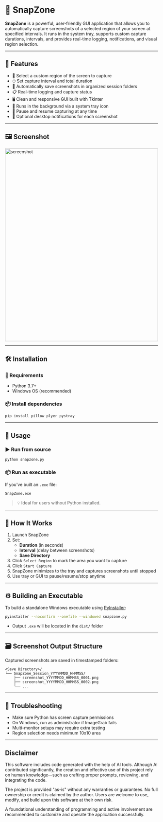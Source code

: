 
# 📸 SnapZone

**SnapZone** is a powerful, user-friendly GUI application that allows you to automatically capture screenshots of a selected region of your screen at specified intervals. It runs in the system tray, supports custom capture durations, intervals, and provides real-time logging, notifications, and visual region selection.

---

## 🧩 Features

- 🎯 Select a custom region of the screen to capture  
- ⏱ Set capture interval and total duration  
- 💾 Automatically save screenshots in organized session folders  
- 📋 Real-time logging and capture status  
- 🖥️ Clean and responsive GUI built with Tkinter  
- 🧰 Runs in the background via a system tray icon  
- 🛑 Pause and resume capturing at any time  
- 🔔 Optional desktop notifications for each screenshot  

---

## 🖼️ Screenshot


<img width="504" height="634" alt="screenshot" src="https://github.com/user-attachments/assets/8430aee8-f6e7-4a69-bea7-a101ca70d2e7" />


---

## 🛠️ Installation

### 🔗 Requirements

- Python 3.7+
- Windows OS (recommended)

### 📦 Install dependencies

```bash
pip install pillow plyer pystray
```

---

## 🚀 Usage

### ▶️ Run from source

```bash
python snapzone.py
```

### 📦 Run as executable

If you've built an `.exe` file:

```bash
SnapZone.exe
```

> 💡 Ideal for users without Python installed.

---

## 🧳 How It Works

1. Launch SnapZone
2. Set:
   - **Duration** (in seconds)
   - **Interval** (delay between screenshots)
   - **Save Directory**
3. Click `Select Region` to mark the area you want to capture
4. Click `Start Capture`
5. SnapZone minimizes to the tray and captures screenshots until stopped
6. Use tray or GUI to pause/resume/stop anytime

---

## ⚙️ Building an Executable

To build a standalone Windows executable using [PyInstaller](https://pyinstaller.org/):

```bash
pyinstaller --noconfirm --onefile --windowed snapzone.py
```

- Output `.exe` will be located in the `dist/` folder

---

## 🗃️ Screenshot Output Structure

Captured screenshots are saved in timestamped folders:

```
<Save Directory>/
└── SnapZone_Session_YYYYMMDD_HHMMSS/
    ├── screenshot_YYYYMMDD_HHMMSS_0001.png
    ├── screenshot_YYYYMMDD_HHMMSS_0002.png
    └── ...
```

---


## 🐞 Troubleshooting

- Make sure Python has screen capture permissions
- On Windows, run as administrator if ImageGrab fails
- Multi-monitor setups may require extra testing
- Region selection needs minimum 10x10 area

---

## Disclaimer

This software includes code generated with the help of AI tools. Although AI contributed significantly, the creation and effective use of this project rely on human knowledge—such as crafting proper prompts, reviewing, and integrating the code.

The project is provided "as-is" without any warranties or guarantees. No full ownership or credit is claimed by the author. Users are welcome to use, modify, and build upon this software at their own risk.

A foundational understanding of programming and active involvement are recommended to customize and operate the application successfully.

